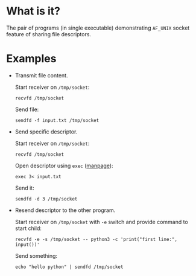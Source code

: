 What is it?
============================================================================

The pair of programs (in single executable) demonstrating `AF_UNIX` socket
feature of sharing file descriptors.

Examples
============================================================================

- Transmit file content.

	Start receiver on `/tmp/socket`:

	```
	recvfd /tmp/socket
	```

	Send file:

	```
	sendfd -f input.txt /tmp/socket
	```

- Send specific descriptor.

	Start receiver on `/tmp/socket`:

	```
	recvfd /tmp/socket
	```

	Open descriptor using `exec` ([manpage](https://man7.org/linux/man-pages/man1/exec.1p.html#EXAMPLES)):

	```
	exec 3< input.txt
	```

	Send it:

	```
	sendfd -d 3 /tmp/socket
	```

- Resend descriptor to the other program.

	Start receiver on `/tmp/socket` with `-e` switch and provide command to start child:

	```
	recvfd -e -s /tmp/socket -- python3 -c 'print("first line:", input())'
	```

	Send something:

	```
	echo "hello python" | sendfd /tmp/socket
	```

